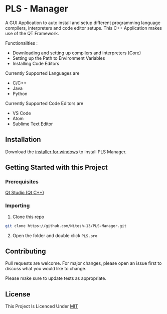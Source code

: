 # PLS - Manager

A GUI Application to auto install and setup different programming language compilers, interpreters and code editor setups. This C++ Application makes use of the QT Framework.

Functionalities : 

- Downloading and setting up compilers and interpreters (Core)
- Setting up the Path to Environment Variables 
- Installing Code Editors

Currently Supported Languages are
- C/C++
- Java
- Python

Currently Supported Code Editors are
- VS Code
- Atom
- Sublime Text Editor

## Installation

Download the [installer for windows](https://github.com/Nitesh-13/PLS-Manager/releases/tag/v1.0)  to install PLS Manager.

## Getting Started with this Project

### Prerequisites
[Qt Studio (Qt C++)](https://www.qt.io/)

### Importing
1. Clone this repo
```sh
git clone https://github.com/Nitesh-13/PLS-Manager.git
```

2. Open the folder and double click `PLS.pro`

## Contributing
Pull requests are welcome. For major changes, please open an issue first to discuss what you would like to change.

Please make sure to update tests as appropriate.

## License
This Project Is Licenced Under [MIT](https://github.com/Nitesh-13/PLS-Manager/blob/main/LICENCE.txt)